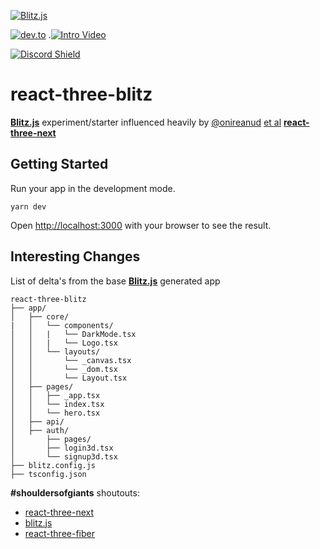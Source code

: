 [![Blitz.js](https://i.ibb.co/kJ6c3Dw/R3Blitz.gif)](https://blitzjs.com)

[![dev.to](https://img.shields.io/badge/dev.to-article-lightgrey)](https://dev.to/c0d3t3k/blitz-js-react-three-fiber-react-three-blitz-ii3) .[![Intro Video](https://img.shields.io/badge/intro-blitz-blueviolet)](https://www.youtube.com/watch?v=UHyx8MtCVVk)

[![Discord Shield](https://img.shields.io/discord/740090768164651008?style=flat&colorA=000000&colorB=000000&label=discord&logo=discord&logoColor=ffffff)](https://discord.blitzjs.com)



# **react-three-blitz**

**[Blitz.js](https://blitzjs.com/docs/get-started)** experiment/starter influenced heavily by [@onireanud](https://twitter.com/onirenaud) [et al](https://github.com/pmndrs/react-three-next/graphs/contributors) **[react-three-next](https://github.com/pmndrs/react-three-next#mount_fuji-features)**

## Getting Started

Run your app in the development mode.

```
yarn dev
```

Open [http://localhost:3000](http://localhost:3000) with your browser to see the result.


## Interesting Changes 
List of delta's from the base **[Blitz.js](https://blitzjs.com/docs/get-started)** generated app

```
react-three-blitz
├── app/
│   ├── core/
|   │   └── components/ 
│   │   |   └── DarkMode.tsx
│   │   |   └── Logo.tsx
│   │   └── layouts/
│   │       └── _canvas.tsx
│   │       └── _dom.tsx
│   │       └── Layout.tsx
│   ├── pages/
│   │   ├── _app.tsx
│   │   └── index.tsx
│   │   └── hero.tsx
│   ├── api/
│   ├── auth/
│       ├── pages/
│       ├── login3d.tsx
│       └── signup3d.tsx
├── blitz.config.js
├── tsconfig.json
```

**#shouldersofgiants** shoutouts:
* [react-three-next](https://github.com/pmndrs/react-three-next)
* [blitz.js](https://github.com/pmndrs/react-three-fiber/graphs/contributors)
* [react-three-fiber](https://github.com/pmndrs/react-three-fiber/graphs/contributors)
